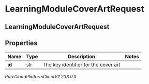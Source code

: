 # LearningModuleCoverArtRequest

## LearningModuleCoverArtRequest

## Properties

|Name | Type | Description | Notes|
|------------ | ------------- | ------------- | -------------|
| **id** | str | The key identifier for the cover art | |



_PureCloudPlatformClientV2 233.0.0_
